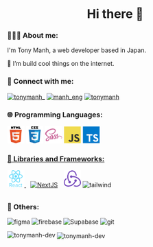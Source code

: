 <h1 align="center">Hi there 👋</h1>

<h3 align="left">👨🏻‍💻 About me:</h3>
<p align="left">I'm Tony Manh, a web developer based in Japan.</p>

🚀 I’m build cool things on the internet.

<h3 align="left">🤝 Connect with me:</h3>
<p align="left">
<a href="https://twitter.com/tonymanh_" target="blank"><img align="center" src="https://raw.githubusercontent.com/rahuldkjain/github-profile-readme-generator/master/src/images/icons/Social/twitter.svg" alt="tonymanh_" height="30" width="40" /></a>
<a href="https://instagram.com/manh_eng" target="blank"><img align="center" src="https://raw.githubusercontent.com/rahuldkjain/github-profile-readme-generator/master/src/images/icons/Social/instagram.svg" alt="manh_eng" height="30" width="40" /></a>
<a href="https://linkedin.com/in/tonymanh" target="blank"><img align="center" src="https://raw.githubusercontent.com/rahuldkjain/github-profile-readme-generator/master/src/images/icons/Social/linked-in-alt.svg" alt="tonymanh" height="30" width="40" /></a></p>

<h3 align="left">🌐 Programming Languages:</h3>
<p align="left">
<img src="https://raw.githubusercontent.com/devicons/devicon/master/icons/html5/html5-original-wordmark.svg" alt="html5" width="40" height="40"/>
<img src="https://raw.githubusercontent.com/devicons/devicon/master/icons/css3/css3-original-wordmark.svg" alt="css3" width="40" height="40"/>
<img src="https://raw.githubusercontent.com/devicons/devicon/master/icons/sass/sass-original.svg" alt="sass" width="40" height="40"/>
<img src="https://raw.githubusercontent.com/devicons/devicon/master/icons/javascript/javascript-original.svg" alt="javascript" width="40" height="40"/> </a> <a href="https://reactjs.org/" target="_blank" rel="noreferrer"> 
<img src="https://raw.githubusercontent.com/devicons/devicon/master/icons/typescript/typescript-original.svg" alt="typescript" width="40" height="40"/>
</p>

<h3 align="left">🔮 Libraries and Frameworks:</h3>
<p align="left">
<img src="https://raw.githubusercontent.com/devicons/devicon/master/icons/react/react-original-wordmark.svg" alt="react" width="40" height="40"/>
  <a href="https://nextjs.org/" target="_blank"><img style="margin: 10px" src="https://profilinator.rishav.dev/skills-assets/nextjs.png" alt="NextJS" height="40" width="40"/></a>  
<img src="https://raw.githubusercontent.com/devicons/devicon/master/icons/redux/redux-original.svg" alt="redux" width="40" height="40"/>
<img src="https://www.vectorlogo.zone/logos/tailwindcss/tailwindcss-icon.svg" alt="tailwind" width="40" height="40"/>
</p>

<h3 align="left">🔫 Others:</h3>
<p align="left">
<img src="https://www.vectorlogo.zone/logos/figma/figma-icon.svg" alt="figma" width="40" height="40"/>
<img src="https://www.vectorlogo.zone/logos/firebase/firebase-icon.svg" alt="firebase" width="40" height="40"/>
<img src="https://raw.githubusercontent.com/danielcranney/readme-generator/main/public/icons/skills/supabase-colored.svg" width="36" height="36" alt="Supabase" />
<img src="https://www.vectorlogo.zone/logos/git-scm/git-scm-icon.svg" alt="git" width="40" height="40"/>

<p><img align="left" src="https://github-readme-stats.vercel.app/api/top-langs?username=tonymanh-dev&theme=radical&show_icons=true&locale=en&layout=compact" alt="tonymanh-dev" /></p>
<p>&nbsp;<img align="center" src="https://github-readme-stats.vercel.app/api?username=tonymanh-dev&theme=radical&show_icons=true" alt="tonymanh-dev" /></p>
